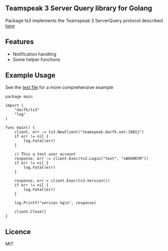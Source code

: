 Teamspeak 3 Server Query library for Golang
---

Package ts3 implements the Teamspeak 3 ServerQuery protocol described [here](http://media.teamspeak.com/ts3_literature/TeamSpeak%203%20Server%20Query%20Manual.pdf)

Features
---

- Notification handling
- Some helper functions

Example Usage
---

See the [test file](https://github.com/Darfk/ts3/blob/master/ts3_test.go) for a more comprehensive example

    package main

    import (
        "darfk/ts3"
        "log"
    )

    func main() {
        client, err := ts3.NewClient("teamspeak.darfk.net:10011")
        if err != nil {
            log.Fatal(err)
        }
        
        // This a test user account
        response, err := client.Exec(ts3.Login("test", "xWUkRRlM"))
        if err != nil {
            log.Fatal(err)
        }
        
        response, err = client.Exec(ts3.Version())
        if err != nil {
            log.Fatal(err)
        }

        log.Printf("version %q\n", response)

        client.Close()
    }

Licence
---

MIT
